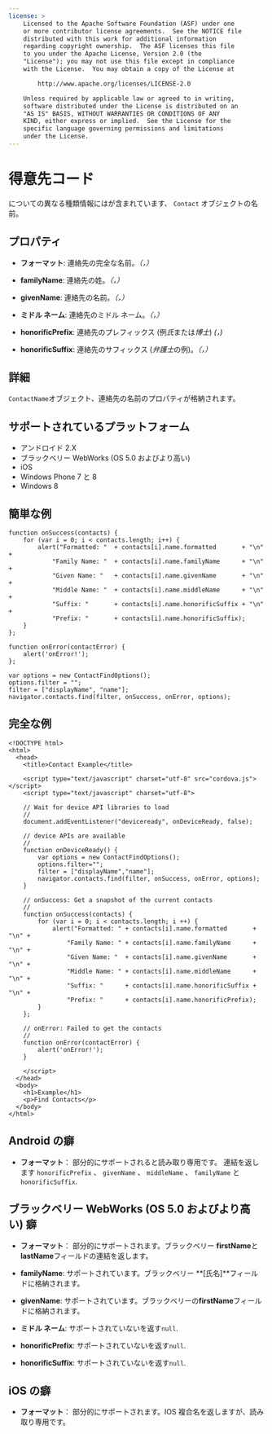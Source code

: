 ```yaml
---
license: >
    Licensed to the Apache Software Foundation (ASF) under one
    or more contributor license agreements.  See the NOTICE file
    distributed with this work for additional information
    regarding copyright ownership.  The ASF licenses this file
    to you under the Apache License, Version 2.0 (the
    "License"); you may not use this file except in compliance
    with the License.  You may obtain a copy of the License at

        http://www.apache.org/licenses/LICENSE-2.0

    Unless required by applicable law or agreed to in writing,
    software distributed under the License is distributed on an
    "AS IS" BASIS, WITHOUT WARRANTIES OR CONDITIONS OF ANY
    KIND, either express or implied.  See the License for the
    specific language governing permissions and limitations
    under the License.
---
```


# 得意先コード

についての異なる種類情報にはが含まれています、 `Contact` オブジェクトの名前。

## プロパティ

*   **フォーマット**: 連絡先の完全な名前。*（，）*

*   **familyName**: 連絡先の姓。*（，）*

*   **givenName**: 連絡先の名前。*（，）*

*   **ミドル ネーム**: 連絡先のミドル ネーム。*（，）*

*   **honorificPrefix**: 連絡先のプレフィックス (例*氏*または*博士*) *(，)*

*   **honorificSuffix**: 連絡先のサフィックス (*弁護士*の例)。*（，）*

## 詳細

`ContactName`オブジェクト、連絡先の名前のプロパティが格納されます。

## サポートされているプラットフォーム

*   アンドロイド 2.X
*   ブラックベリー WebWorks (OS 5.0 およびより高い)
*   iOS
*   Windows Phone 7 と 8
*   Windows 8

## 簡単な例

    function onSuccess(contacts) {
        for (var i = 0; i < contacts.length; i++) {
            alert("Formatted: "  + contacts[i].name.formatted       + "\n" +
                "Family Name: "  + contacts[i].name.familyName      + "\n" +
                "Given Name: "   + contacts[i].name.givenName       + "\n" +
                "Middle Name: "  + contacts[i].name.middleName      + "\n" +
                "Suffix: "       + contacts[i].name.honorificSuffix + "\n" +
                "Prefix: "       + contacts[i].name.honorificSuffix);
        }
    };
    
    function onError(contactError) {
        alert('onError!');
    };
    
    var options = new ContactFindOptions();
    options.filter = "";
    filter = ["displayName", "name"];
    navigator.contacts.find(filter, onSuccess, onError, options);
    

## 完全な例

    <!DOCTYPE html>
    <html>
      <head>
        <title>Contact Example</title>
    
        <script type="text/javascript" charset="utf-8" src="cordova.js"></script>
        <script type="text/javascript" charset="utf-8">
    
        // Wait for device API libraries to load
        //
        document.addEventListener("deviceready", onDeviceReady, false);
    
        // device APIs are available
        //
        function onDeviceReady() {
            var options = new ContactFindOptions();
            options.filter="";
            filter = ["displayName","name"];
            navigator.contacts.find(filter, onSuccess, onError, options);
        }
    
        // onSuccess: Get a snapshot of the current contacts
        //
        function onSuccess(contacts) {
            for (var i = 0; i < contacts.length; i ++) {
                alert("Formatted: " + contacts[i].name.formatted       + "\n" +
                    "Family Name: " + contacts[i].name.familyName      + "\n" +
                    "Given Name: "  + contacts[i].name.givenName       + "\n" +
                    "Middle Name: " + contacts[i].name.middleName      + "\n" +
                    "Suffix: "      + contacts[i].name.honorificSuffix + "\n" +
                    "Prefix: "      + contacts[i].name.honorificPrefix);
            }
        };
    
        // onError: Failed to get the contacts
        //
        function onError(contactError) {
            alert('onError!');
        }
    
        </script>
      </head>
      <body>
        <h1>Example</h1>
        <p>Find Contacts</p>
      </body>
    </html>
    

## Android の癖

*   **フォーマット**： 部分的にサポートされると読み取り専用です。 連結を返します `honorificPrefix` 、 `givenName` 、 `middleName` 、 `familyName` と`honorificSuffix`.

## ブラックベリー WebWorks (OS 5.0 およびより高い) 癖

*   **フォーマット**： 部分的にサポートされます。ブラックベリー **firstName**と**lastName**フィールドの連結を返します。

*   **familyName**: サポートされています。ブラックベリー **[氏名]**フィールドに格納されます。

*   **givenName**: サポートされています。ブラックベリーの**firstName**フィールドに格納されます。

*   **ミドル ネーム**: サポートされていないを返す`null`.

*   **honorificPrefix**: サポートされていないを返す`null`.

*   **honorificSuffix**: サポートされていないを返す`null`.

## iOS の癖

*   **フォーマット**： 部分的にサポートされます。IOS 複合名を返しますが、読み取り専用です。